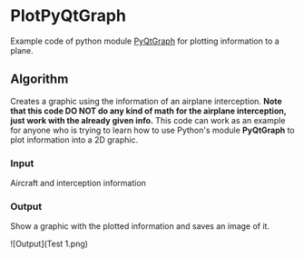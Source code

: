 # PlotPyQtGraph
  Example code of python module [PyQtGraph] for plotting information to a plane.
  
[PyQtGraph]: http://www.pyqtgraph.org/documentation/

## Algorithm
  Creates a graphic using the information of an airplane interception. **Note that this code DO NOT do any kind of math for the airplane interception, just work with the already given info.** This code can work as an example for anyone who is trying to learn how to use Python's module **PyQtGraph** to plot information into a 2D graphic.

### Input
  Aircraft and interception information
 
### Output
  Show a graphic with the plotted information and saves an image of it.
  
  ![Output](Test 1.png)
